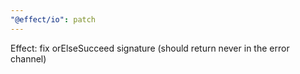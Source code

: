```yaml
---
"@effect/io": patch
---
```


Effect: fix orElseSucceed signature (should return never in the error channel)
